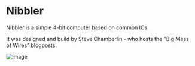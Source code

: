 # Nibbler
Nibbler is a simple 4-bit computer based on common ICs.

It was designed and build by Steve Chamberlin - who hosts the "Big Mess of Wires" blogposts.


![image](https://github.com/user-attachments/assets/4615d63d-a872-49b3-906f-95a07db657aa)
